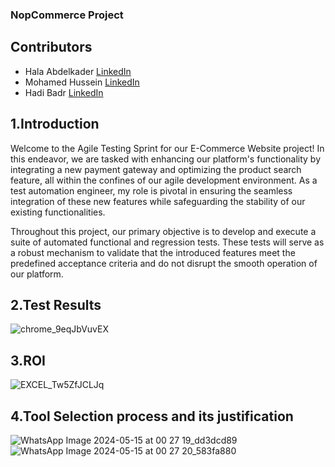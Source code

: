 ### NopCommerce Project

## Contributors

- Hala Abdelkader
[LinkedIn](http://linkedin.com/in/hala-abdelkader)
- Mohamed Hussein
[LinkedIn](https://www.linkedin.com/in/mohamed-hussein-b00089191?utm_source=share&utm_campaign=share_via&utm_content=profile&utm_medium=android_app)
- Hadi Badr
[LinkedIn](https://www.linkedin.com/in/hady-m-badr-b37b8b1a9?utm_source=share&utm_campaign=share_via&utm_content=profile&utm_medium=android_app)

## 1.Introduction

Welcome to the Agile Testing Sprint for our E-Commerce Website project! In this endeavor, we are tasked with enhancing our platform's functionality by integrating a new payment gateway and optimizing the product search feature, all within the confines of our agile development environment. As a test automation engineer, my role is pivotal in ensuring the seamless integration of these new features while safeguarding the stability of our existing functionalities.

Throughout this project, our primary objective is to develop and execute a suite of automated functional and regression tests. These tests will serve as a robust mechanism to validate that the introduced features meet the predefined acceptance criteria and do not disrupt the smooth operation of our platform.

## 2.Test Results

![chrome_9eqJbVuvEX](https://github.com/Hala-Abdelkader/NopCommerce-Project/assets/112490322/7a4be79f-7a1e-4a40-9685-140d6f90b1c1)

## 3.ROI

![EXCEL_Tw5ZfJCLJq](https://github.com/Hala-Abdelkader/NopCommerce-Project/assets/112490322/b4d9ede9-7d03-4334-9a39-32f3a4e24fba)

## 4.Tool Selection process and its justification
![WhatsApp Image 2024-05-15 at 00 27 19_dd3dcd89](https://github.com/Hala-Abdelkader/NopCommerce-Project/assets/112490322/8bd07272-1907-43b7-a58a-7d1a573a30ea)
![WhatsApp Image 2024-05-15 at 00 27 20_583fa880](https://github.com/Hala-Abdelkader/NopCommerce-Project/assets/112490322/95738b2c-4c2d-4c59-a9fd-173c8307c708)






